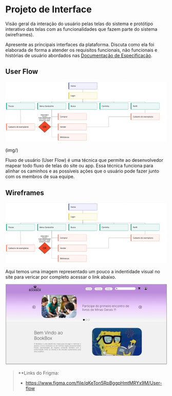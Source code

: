 
# Projeto de Interface

Visão geral da interação do usuário pelas telas do sistema e protótipo interativo das telas com as funcionalidades que fazem parte do sistema (wireframes).

 Apresente as principais interfaces da plataforma. Discuta como ela foi elaborada de forma a atender os requisitos funcionais, não funcionais e histórias de usuário abordados nas <a href="2-Especificação do Projeto.md"> Documentação de Especificação</a>.

## User Flow

![Exemplo de UserFlow](img/userFlow.png)

(img/)

Fluxo de usuário (User Flow) é uma técnica que permite ao desenvolvedor mapear todo fluxo de telas do site ou app. Essa técnica funciona para alinhar os caminhos e as possíveis ações que o usuário pode fazer junto com os membros de sua equipe.




## Wireframes

![Exemplo de Wireframe](img/WireFrame.png)

Aqui temos uma imagem representado um pouco a indentidade visual no site para vericar por completo acessar o link abaixo.

![Home](img/home.jfif)
 
> **Links do Frigma:
> * https://www.figma.com/file/qKeTon5RpBggpHmtMRYx9M/User-flow
